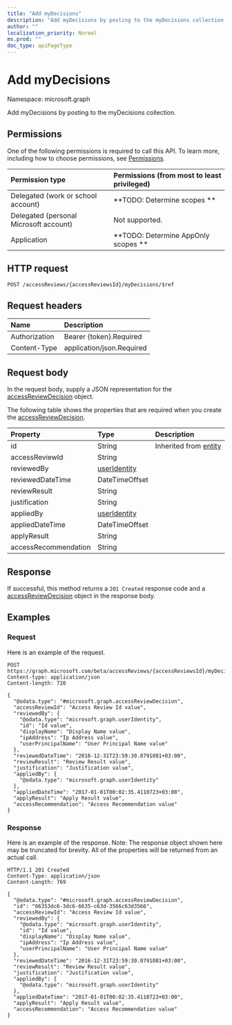 ```yaml
---
title: "Add myDecisions"
description: "Add myDecisions by posting to the myDecisions collection."
author: ""
localization_priority: Normal
ms.prod: ""
doc_type: apiPageType
---
```


# Add myDecisions

Namespace: microsoft.graph

Add myDecisions by posting to the myDecisions collection.

## Permissions
One of the following permissions is required to call this API. To learn more, including how to choose permissions, see [Permissions](/concepts/permissions-reference.md).

|Permission type|Permissions (from most to least privileged)|
|:---|:---|
|Delegated (work or school account)|**TODO: Determine scopes **|
|Delegated (personal Microsoft account)|Not supported.|
|Application|**TODO: Determine AppOnly scopes **|

## HTTP request
<!-- {
  "blockType": "ignored"
}
-->
``` http
POST /accessReviews/{accessReviewsId}/myDecisions/$ref
```

## Request headers
|Name|Description|
|:---|:---|
|Authorization|Bearer {token}.Required|
|Content-Type|application/json.Required|

## Request body
In the request body, supply a JSON representation for the [accessReviewDecision](../resources/accessreviewdecision.md) object.

The following table shows the properties that are required when you create the [accessReviewDecision](../resources/accessreviewdecision.md).

|Property|Type|Description|
|:---|:---|:---|
|id|String| Inherited from [entity](../resources/entity.md)|
|accessReviewId|String||
|reviewedBy|[userIdentity](../resources/useridentity.md)||
|reviewedDateTime|DateTimeOffset||
|reviewResult|String||
|justification|String||
|appliedBy|[userIdentity](../resources/useridentity.md)||
|appliedDateTime|DateTimeOffset||
|applyResult|String||
|accessRecommendation|String||



## Response
If successful, this method returns a `201 Created` response code and a [accessReviewDecision](../resources/accessreviewdecision.md) object in the response body.

## Examples

### Request
Here is an example of the request.
<!-- {
  "blockType": "request",
  "name": "create_accessreviewdecision_from_accessreviewdecisions"
}
-->
``` http
POST https://graph.microsoft.com/beta/accessReviews/{accessReviewsId}/myDecisions
Content-type: application/json
Content-length: 720

{
  "@odata.type": "#microsoft.graph.accessReviewDecision",
  "accessReviewId": "Access Review Id value",
  "reviewedBy": {
    "@odata.type": "microsoft.graph.userIdentity",
    "id": "Id value",
    "displayName": "Display Name value",
    "ipAddress": "Ip Address value",
    "userPrincipalName": "User Principal Name value"
  },
  "reviewedDateTime": "2016-12-31T23:59:30.0791081+03:00",
  "reviewResult": "Review Result value",
  "justification": "Justification value",
  "appliedBy": {
    "@odata.type": "microsoft.graph.userIdentity"
  },
  "appliedDateTime": "2017-01-01T00:02:35.4110723+03:00",
  "applyResult": "Apply Result value",
  "accessRecommendation": "Access Recommendation value"
}
```

### Response
Here is an example of the response. Note: The response object shown here may be truncated for brevity. All of the properties will be returned from an actual call.
<!-- {
  "blockType": "response",
  "truncated": true,
  "@odata.type": "microsoft.graph.accessreviewdecision"
}
-->
``` http
HTTP/1.1 201 Created
Content-Type: application/json
Content-Length: 769

{
  "@odata.type": "#microsoft.graph.accessReviewDecision",
  "id": "66353dc6-3dc6-6635-c63d-3566c63d3566",
  "accessReviewId": "Access Review Id value",
  "reviewedBy": {
    "@odata.type": "microsoft.graph.userIdentity",
    "id": "Id value",
    "displayName": "Display Name value",
    "ipAddress": "Ip Address value",
    "userPrincipalName": "User Principal Name value"
  },
  "reviewedDateTime": "2016-12-31T23:59:30.0791081+03:00",
  "reviewResult": "Review Result value",
  "justification": "Justification value",
  "appliedBy": {
    "@odata.type": "microsoft.graph.userIdentity"
  },
  "appliedDateTime": "2017-01-01T00:02:35.4110723+03:00",
  "applyResult": "Apply Result value",
  "accessRecommendation": "Access Recommendation value"
}
```

